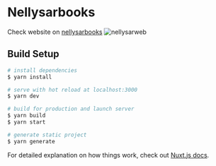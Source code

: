 # Nellysarbooks
Check website on [nellysarbooks](https://nellysarbooks.de)
![nellysarweb](https://s3.amazonaws.com/users.uploads/nellysarads.png)
## Build Setup

```bash
# install dependencies
$ yarn install

# serve with hot reload at localhost:3000
$ yarn dev

# build for production and launch server
$ yarn build
$ yarn start

# generate static project
$ yarn generate
```

For detailed explanation on how things work, check out [Nuxt.js docs](https://nuxtjs.org).
